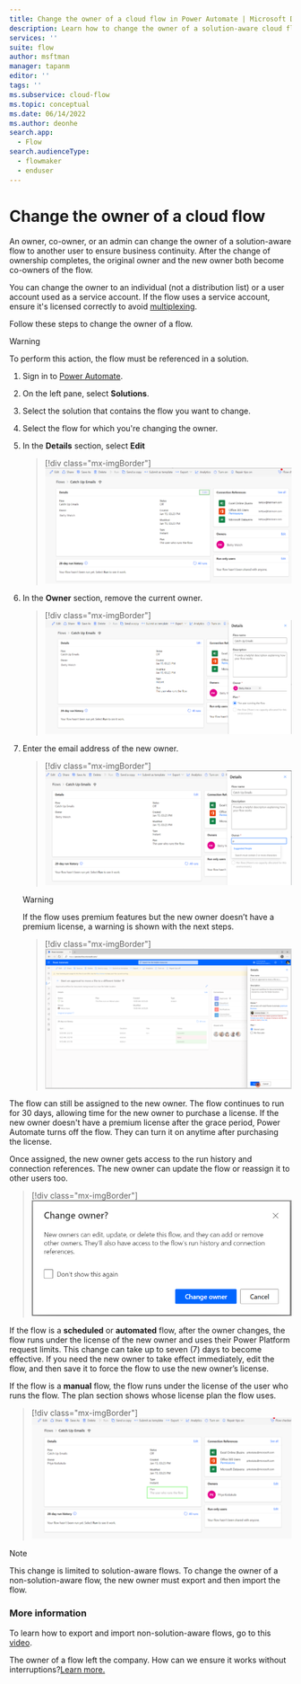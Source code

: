 ```yaml
---
title: Change the owner of a cloud flow in Power Automate | Microsoft Docs
description: Learn how to change the owner of a solution-aware cloud flow in Power Automate.
services: ''
suite: flow
author: msftman
manager: tapanm
editor: ''
tags: ''
ms.subservice: cloud-flow
ms.topic: conceptual
ms.date: 06/14/2022
ms.author: deonhe
search.app: 
  - Flow
search.audienceType: 
  - flowmaker
  - enduser
---
```


# Change the owner of a cloud flow

An owner, co-owner, or an admin can change the owner of a solution-aware flow to another user to ensure business continuity. After the change of ownership completes, the original owner and the new owner both become co-owners of the flow.

You can change the owner to an individual (not a distribution list) or a user account used as a service account. If the flow uses a service account, ensure it's licensed correctly to avoid [multiplexing](/power-platform/admin/power-automate-licensing/faqs#multiplexing).

Follow these steps to change the owner of a flow.

>[!WARNING]
   >To perform this action, the flow must be referenced in a solution.


1. Sign in to [Power Automate](https://flow.microsoft.com).

1. On the left pane, select **Solutions**.

1. Select the solution that contains the flow you want to change.

1. Select the flow for which you're changing the owner.

1. In the **Details** section, select **Edit** 

    >[!div class="mx-imgBorder"]
    >![Screenshot showing where the edit button is located in the details section.](media/change-cloud-flow-owner/04084e3f1600f61f723714a54329c54f.png "Edit button on the Details section")

1. In the **Owner** section, remove the current owner.

    >[!div class="mx-imgBorder"]
    >![Screenshot showing the owner section.](media/change-cloud-flow-owner/d8a0028209878ca39c8ab6932a138a3d.png "Owner section")

1. Enter the email address of the new owner.

    >[!div class="mx-imgBorder"]
    >![Screenshot showing where to enter the owner email address.](media/change-cloud-flow-owner/eab1c2f164b2df4c5904e02d77f19814.png "Owner's email address")

   >[!WARNING]
   >If the flow uses premium features but the new owner doesn’t have a premium license, a warning is shown with the next steps.

    >[!div class="mx-imgBorder"]
    >![Screenshot that shows a warning about incorrect license.](media/change-cloud-flow-owner/667f46314ac1b6d6255c0a502589b723.png "Incorrect license warning")

The flow can still be assigned to the new owner. The flow continues to run for 30 days, allowing time for the new owner to purchase a license. If the new owner doesn't have a premium license after the grace period, Power Automate turns off the flow. They can turn it on anytime after purchasing the license. 

Once assigned, the new owner gets access to the run history and connection references. The new owner can update the flow or reassign it to other users too.

>[!div class="mx-imgBorder"]
>![Screenshot that shows confirmation for the owner change.](media/change-cloud-flow-owner/e5cc876b0834b6d166215a8e8941f169.png "Change owner confirmation message")

If the flow is a **scheduled** or **automated** flow, after the owner changes, the flow runs under the license of the new owner and uses their Power Platform request limits. This change can take up to seven (7) days to become effective. If you need the new owner to take effect immediately, edit the flow, and then save it to force the flow to use the new owner’s license.

If the flow is a **manual** flow, the flow runs under the license of the user who runs the flow. The plan section shows whose license plan the flow uses.

>[!div class="mx-imgBorder"]
>![A screenshot that shows the license plan being used.](media/change-cloud-flow-owner/bc757289d2a3f7e6da27acf3d527cc90.png "Plan section showing the license plan being used")

>[!NOTE]
>This change is limited to solution-aware flows. To change the owner of a non-solution-aware flow, the new owner must export and then import the flow.

### More information

To learn how to export and import non-solution-aware flows, go to this [video](https://www.youtube.com/watch?v=K7_xWJvEPUc).

The owner of a flow left the company. How can we ensure it works without interruptions?[Learn more.](https://docs.microsoft.com/power-platform/admin/power-automate-licensing/faqs#the-owner-of-a-flow-left-the-company-how-can-we-ensure-it-works-without-interruptions)
